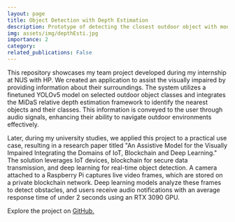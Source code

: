 ```yaml
---
layout: page
title: Object Detection with Depth Estimation
description: Prototype of detecting the closest outdoor object with monocular lens.
img: assets/img/depthEsti.jpg
importance: 2
category:
related_publications: False
---
```


This repository showcases my team project developed during my internship at NUS with HP. We created an application to assist the visually impaired by providing information about their surroundings. The system utilizes a finetuned YOLOv5 model on selected outdoor object classes and integrates the MiDaS relative depth estimation framework to identify the nearest objects and their classes. This information is conveyed to the user through audio signals, enhancing their ability to navigate outdoor environments effectively.

Later, during my university studies, we applied this project to a practical use case, resulting in a research paper titled "An Assistive Model for the Visually Impaired Integrating the Domains of IoT, Blockchain and Deep Learning." The solution leverages IoT devices, blockchain for secure data transmission, and deep learning for real-time object detection. A camera attached to a Raspberry Pi captures live video frames, which are stored on a private blockchain network. Deep learning models analyze these frames to detect obstacles, and users receive audio notifications with an average response time of under 2 seconds using an RTX 3090 GPU.

Explore the project on [GitHub.](https://github.com/sai-samarth/GAIP_Project)
